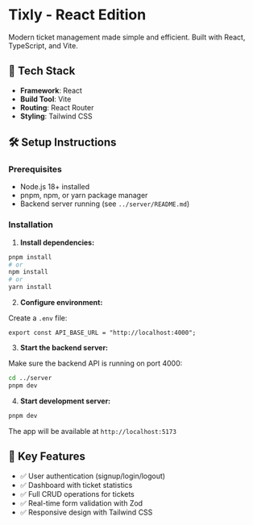 # Tixly - React Edition

Modern ticket management made simple and efficient. Built with React, TypeScript, and Vite.

## 🚀 Tech Stack

- **Framework**: React
- **Build Tool**: Vite
- **Routing**: React Router
- **Styling**: Tailwind CSS

## 🛠️ Setup Instructions

### Prerequisites

- Node.js 18+ installed
- pnpm, npm, or yarn package manager
- Backend server running (see `../server/README.md`)

### Installation

1. **Install dependencies:**

```bash
pnpm install
# or
npm install
# or
yarn install
```

2. **Configure environment:**

Create a `.env` file:

```env
export const API_BASE_URL = "http://localhost:4000";
```

3. **Start the backend server:**

Make sure the backend API is running on port 4000:

```bash
cd ../server
pnpm dev
```

4. **Start development server:**

```bash
pnpm dev
```

The app will be available at `http://localhost:5173`

## 🎯 Key Features

- ✅ User authentication (signup/login/logout)
- ✅ Dashboard with ticket statistics
- ✅ Full CRUD operations for tickets
- ✅ Real-time form validation with Zod
- ✅ Responsive design with Tailwind CSS
